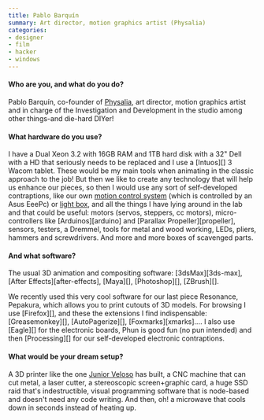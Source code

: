 ```yaml
---
title: Pablo Barquín
summary: Art director, motion graphics artist (Physalia)
categories:
- designer
- film
- hacker
- windows
---
```


#### Who are you, and what do you do?

Pablo Barquín, co-founder of [Physalia](http://www.physaliastudio.com/ "A motion graphics and VFX studio in Barcelona."), art director, motion graphics artist and in charge of the Investigation and Development in the studio among other things-and die-hard DIYer!

#### What hardware do you use?

I have a Dual Xeon 3.2 with 16GB RAM and 1TB hard disk with a 32" Dell with a HD that seriously needs to be replaced and I use a [Intuos][] 3 Wacom tablet. These would be my main tools when animating in the classic approach to the job! But then we like to create any technology that will help us enhance our pieces, so then I would use any sort of self-developed contraptions, like our own [motion control system](http://www.physaliastudio.com/motion-control.html "Physalia's home-built motion control system.") (which is controlled by an Asus EeePc) or [light box](http://www.physaliastudio.com/lightbox.html "Physalia's home-built light box."), and all the things I have lying around in the lab and that could be useful: motors (servos, steppers, cc motors), micro-controllers like [Arduinos][arduino] and [Parallax Propeller][propeller], sensors, testers, a Dremmel, tools for metal and wood working, LEDs, pliers, hammers and screwdrivers. And more and more boxes of scavenged parts.

#### And what software?

The usual 3D animation and compositing software: [3dsMax][3ds-max], [After Effects][after-effects], [Maya][], [Photoshop][], [ZBrush][].

We recently used this very cool software for our last piece Resonance, Pepakura, which allows you to print cutouts of 3D models. For browsing I use [Firefox][], and these the extensions I find indispensable: [Greasemonkey][], [AutoPagerize][], [Foxmarks][xmarks].... I also use [Eagle][] for the electronic boards, Phun is good fun (no pun intended) and then [Processing][] for our self-developed electronic contraptions.

#### What would be your dream setup?

A 3D printer like the one [Junior Veloso](http://3dhomemade.blogspot.com/ "Junior's website about his 3D printer.") has built, a CNC machine that can cut metal, a laser cutter, a stereoscopic screen+graphic card, a huge SSD raid that's indestructible, visual programming software that is node-based and doesn't need any code writing. And then, oh! a microwave that cools down in seconds instead of heating up.
